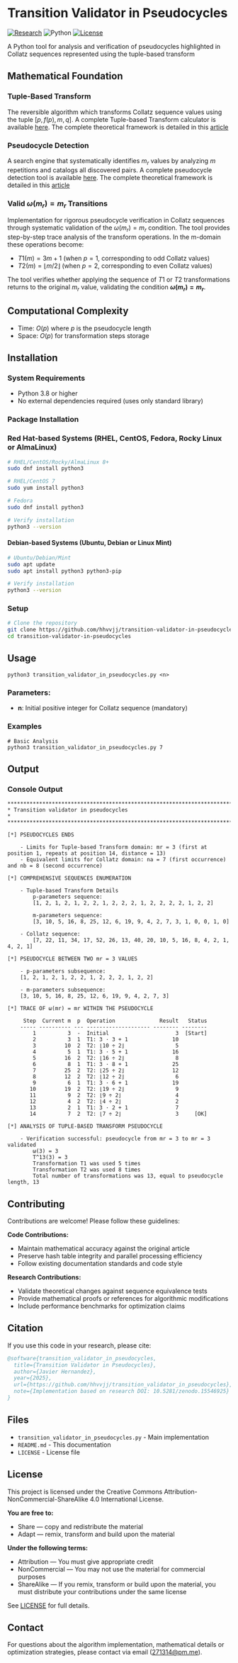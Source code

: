 # Transition Validator in Pseudocycles

[![Research](https://img.shields.io/badge/DOI-10.5281%2Fzenodo.15546925-orange.svg)](https://doi.org/10.5281/zenodo.15546925)
![Python](https://img.shields.io/badge/python-3.8+-blue.svg)
[![License](https://img.shields.io/badge/license-CC--BY--NC--SA%204.0-green.svg)](https://creativecommons.org/licenses/by-nc-sa/4.0/)

A Python tool for analysis and verification of pseudocycles highlighted in Collatz sequences represented using the tuple-based transform

## Mathematical Foundation

### Tuple-Based Transform

The reversible algorithm which transforms Collatz sequence values using the tuple $[p, f(p), m, q]$. A complete Tuple-based Transform calculator is available [here](https://github.com/hhvvjj/tuple-based-transform-calculator). The complete theoretical framework is detailed in this [article](http://dx.doi.org/10.5281/zenodo.15546925)

### Pseudocycle Detection

A search engine that systematically identifies $m_r$ values by analyzing $m$ repetitions and catalogs all discovered pairs. A complete pseudocycle detection tool is available [here](https://github.com/hhvvjj/tuple-transform-mr-pairs-finder). The complete theoretical framework is detailed in this [article](http://dx.doi.org/10.5281/zenodo.15546925)

### Valid $ω(m_r) = m_r$ Transitions

Implementation for rigorous pseudocycle verification in Collatz sequences through systematic validation of the $ω(m_r) = m_r$ condition. The tool provides step-by-step trace analysis of the transform operations. In the m-domain these operations become:

- $T1(m) = 3m + 1$ (when $p = 1$, corresponding to odd Collatz values)
- $T2(m) = ⌊m/2⌋$  (when $p = 2$, corresponding to even Collatz values)

The tool verifies whether applying the sequence of $T1$ or $T2$ transformations returns to the original $m_r$ value, validating the condition **$ω(m_r) = m_r$**.

## Computational Complexity

   - Time: $O(p)$ where $p$ is the pseudocycle length
   - Space: $O(p)$ for transformation steps storage

## Installation

### System Requirements

- Python 3.8 or higher
- No external dependencies required (uses only standard library)

### Package Installation

### Red Hat-based Systems (RHEL, CentOS, Fedora, Rocky Linux or AlmaLinux)

```bash
# RHEL/CentOS/Rocky/AlmaLinux 8+
sudo dnf install python3

# RHEL/CentOS 7
sudo yum install python3

# Fedora
sudo dnf install python3

# Verify installation
python3 --version
```
#### Debian-based Systems (Ubuntu, Debian or Linux Mint)

```bash
# Ubuntu/Debian/Mint
sudo apt update
sudo apt install python3 python3-pip

# Verify installation
python3 --version
```

### Setup

```bash
# Clone the repository
git clone https://github.com/hhvvjj/transition-validator-in-pseudocycles.git
cd transition-validator-in-pseudocycles
```

## Usage

```
python3 transition_validator_in_pseudocycles.py <n>
```

### Parameters:

- **n**: Initial positive integer for Collatz sequence (mandatory)

### Examples

```
# Basic Analysis
python3 transition_validator_in_pseudocycles.py 7
```

## Output

### Console Output

```
**************************************************************************
* Transition validator in pseudocycles                                   *
**************************************************************************

[*] PSEUDOCYCLES ENDS

	- Limits for Tuple-based Transform domain: mr = 3 (first at position 1, repeats at position 14, distance = 13)
	- Equivalent limits for Collatz domain: na = 7 (first occurrence) and nb = 8 (second occurrence)

[*] COMPREHENSIVE SEQUENCES ENUMERATION

	- Tuple-based Transform Details
		p-parameters sequence:
		[1, 2, 1, 2, 1, 2, 2, 1, 2, 2, 2, 1, 2, 2, 2, 2, 1, 2, 2]

		m-parameters sequence:
		[3, 10, 5, 16, 8, 25, 12, 6, 19, 9, 4, 2, 7, 3, 1, 0, 0, 1, 0]

	- Collatz sequence:
		[7, 22, 11, 34, 17, 52, 26, 13, 40, 20, 10, 5, 16, 8, 4, 2, 1, 4, 2, 1]

[*] PSEUDOCYCLE BETWEEN TWO mr = 3 VALUES

	- p-parameters subsequence:
	[1, 2, 1, 2, 1, 2, 2, 1, 2, 2, 2, 1, 2, 2]

	- m-parameters subsequence:
	[3, 10, 5, 16, 8, 25, 12, 6, 19, 9, 4, 2, 7, 3]

[*] TRACE OF ω(mr) = mr WITHIN THE PSEUDOCYCLE

	 Step  Current m  p  Operation              Result   Status
	----- ---------- --- -------------------- -------- --------
	    1          3  -  Initial                     3  [Start]
	    2          3  1  T1: 3 · 3 + 1              10         
	    3         10  2  T2: ⌊10 ÷ 2⌋                5         
	    4          5  1  T1: 3 · 5 + 1              16         
	    5         16  2  T2: ⌊16 ÷ 2⌋                8         
	    6          8  1  T1: 3 · 8 + 1              25         
	    7         25  2  T2: ⌊25 ÷ 2⌋               12         
	    8         12  2  T2: ⌊12 ÷ 2⌋                6         
	    9          6  1  T1: 3 · 6 + 1              19         
	   10         19  2  T2: ⌊19 ÷ 2⌋                9         
	   11          9  2  T2: ⌊9 ÷ 2⌋                 4         
	   12          4  2  T2: ⌊4 ÷ 2⌋                 2         
	   13          2  1  T1: 3 · 2 + 1               7         
	   14          7  2  T2: ⌊7 ÷ 2⌋                 3     [OK]

[*] ANALYSIS OF TUPLE-BASED TRANSFORM PSEUDOCYCLE

	- Verification successful: pseudocycle from mr = 3 to mr = 3 validated
		ω(3) = 3
		T^13(3) = 3
		Transformation T1 was used 5 times
		Transformation T2 was used 8 times
		Total number of transformations was 13, equal to pseudocycle length, 13
```

## Contributing

Contributions are welcome! Please follow these guidelines:

**Code Contributions:**

- Maintain mathematical accuracy against the original article
- Preserve hash table integrity and parallel processing efficiency
- Follow existing documentation standards and code style

**Research Contributions:**

- Validate theoretical changes against sequence equivalence tests
- Provide mathematical proofs or references for algorithmic modifications
- Include performance benchmarks for optimization claims

## Citation

If you use this code in your research, please cite:

```bibtex
@software{transition_validator_in_pseudocycles,
  title={Transition Validator in Pseudocycles},
  author={Javier Hernandez},
  year={2025},
  url={https://github.com/hhvvjj/transition_validator_in_pseudocycles},
  note={Implementation based on research DOI: 10.5281/zenodo.15546925}
}
```

## Files

- `transition_validator_in_pseudocycles.py` - Main implementation
- `README.md` - This documentation
- `LICENSE` - License file

## License

This project is licensed under the Creative Commons Attribution-NonCommercial-ShareAlike 4.0 International License.

**You are free to:**

- Share — copy and redistribute the material
- Adapt — remix, transform and build upon the material

**Under the following terms:**

- Attribution — You must give appropriate credit
- NonCommercial — You may not use the material for commercial purposes
- ShareAlike — If you remix, transform or build upon the material, you must distribute your contributions under the same license

See [LICENSE](https://github.com/hhvvjj/transition-validator-in-pseudocycles/blob/main/LICENSE) for full details.

## Contact

For questions about the algorithm implementation, mathematical details or optimization strategies, please contact via email (271314@pm.me).
